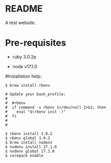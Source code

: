 # README

A test website.  

# Pre-requisites

* ruby 3.0.2p

* node v17.1.0

#Installation help:

```
$ brew install rbenv

# Update your bash_profile:
#
#  #rbenv
#  if command -v rbenv 1>/dev/null 2>&1; then
#    eval "$(rbenv init -)"
#  fi
#
#

$ rbenv install 3.0.2
$ rbenv global 3.0.2
$ brew install nodenv
$ nodenv install 17.1.0
$ nodenv global 17.1.0
$ corepack enable
``` 
